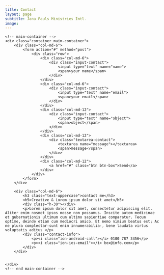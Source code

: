 ```yaml
---
title: Contact
layout: page
subtitle: Jana Pauls Ministries Intl.
image: 
---
```


    <!-- main-container -->
    <div class="container main-container">
        <div class="col-md-6">
            <form action="#" method="post">
                <div class="row">
                    <div class="col-md-6">
                        <div class="input-contact">
                            <input type="text" name="name">
                            <span>your name</span>
                        </div>
                    </div>
                    <div class="col-md-6">
                        <div class="input-contact">
                            <input type="text" name="email">
                            <span>your email</span>
                        </div>
                    </div>
                    <div class="col-md-12">
                        <div class="input-contact">
                            <input type="text" name="object">
                            <span>object</span>
                        </div>
                    </div>
                    <div class="col-md-12">
                        <div class="textarea-contact">
                            <textarea name="message"></textarea>
                            <span>message</span>
                        </div>
                    </div>
                    <div class="col-md-12">
                        <a href="#" class="btn btn-box">Send</a>
                    </div>
                </div>
            </form>
        </div>

        <div class="col-md-6">
            <h3 class="text-uppercase">contact me</h3>
            <h5>Creative & Lorem ipsum dolor sit amet</h5>
            <div class="h-30"></div>
            <p>Lorem ipsum dolor sit amet, consectetur adipiscing elit. Aliter enim nosmet ipsos nosse non possumus. Inscite autem medicinae et gubernationis ultimum cum ultimo sapientiae comparatur. Tecum optime, deinde etiam cum mediocri amico. Et nemo nimium beatus est; Ac ne plura complectar-sunt enim innumerabilia-, bene laudata virtus voluptatis aditus </p>
            <div class="contact-info">
                <p><i class="ion-android-call"></i> 0100 787 3456</p>
                <p><i class="ion-ios-email"></i> box@info.com</p>
            </div>
        </div>


    </div>
    <!-- end main-container -->
